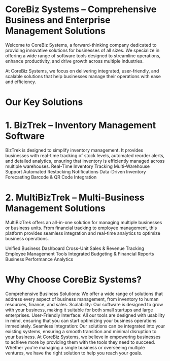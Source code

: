 # CoreBiz Systems – Comprehensive Business and Enterprise Management Solutions
Welcome to CoreBiz Systems, a forward-thinking company dedicated to providing innovative solutions for businesses of all sizes. We specialize in offering a wide range of software tools designed to streamline operations, enhance productivity, and drive growth across multiple industries.

At CoreBiz Systems, we focus on delivering integrated, user-friendly, and scalable solutions that help businesses manage their operations with ease and efficiency.

# Our Key Solutions

# 1. BizTrek – Inventory Management Software
BizTrek is designed to simplify inventory management. It provides businesses with real-time tracking of stock levels, automated reorder alerts, and detailed analytics, ensuring that inventory is efficiently managed across multiple warehouses.
Real-Time Inventory Tracking
Multi-Warehouse Support
Automated Restocking Notifications
Data-Driven Inventory Forecasting
Barcode & QR Code Integration

# 2. MultiBizTrek – Multi-Business Management Solutions
MultiBizTrek offers an all-in-one solution for managing multiple businesses or business units. From financial tracking to employee management, this platform provides seamless integration and real-time analytics to optimize business operations.

Unified Business Dashboard
Cross-Unit Sales & Revenue Tracking
Employee Management Tools
Integrated Budgeting & Financial Reports
Business Performance Analytics


# Why Choose CoreBiz Systems?
Comprehensive Business Solutions: We offer a wide range of solutions that address every aspect of business management, from inventory to human resources, finance, and sales.
Scalability: Our software is designed to grow with your business, making it suitable for both small startups and large enterprises.
User-Friendly Interface: All our tools are designed with usability in mind, ensuring that you can start optimizing your business operations immediately.
Seamless Integration: Our solutions can be integrated into your existing systems, ensuring a smooth transition and minimal disruption to your business.
At CoreBiz Systems, we believe in empowering businesses to achieve more by providing them with the tools they need to succeed. Whether you're managing a single business or overseeing multiple ventures, we have the right solution to help you reach your goals.
